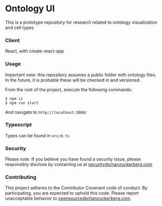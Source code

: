 # Ontology UI

This is a prototype repository for research related to ontology visualization and cell types

### Client

React, with create-react-app

### Usage

Important note: this repository assumes a public folder with ontology files. In the future, it is probable these will be checked in and versioned.

From the root of the project, execute the following commands:

```
$ npm ci
$ npm run start
```

And navigate to `http://localhost:3000/`

### Typescript

Types can be found in `src/d.ts`

### Security

Please note: If you believe you have found a security issue, please responsibly disclose by contacting us at security@chanzuckerberg.com

### Contributing

This project adheres to the Contributor Covenant code of conduct. By participating, you are expected to uphold this code. Please report unacceptable behavior to opensource@chanzuckerberg.com.
